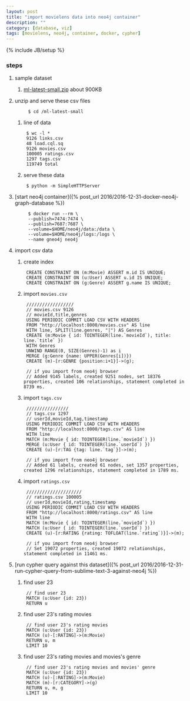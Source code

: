 ```yaml
---
layout: post
title: "import movielens data into neo4j container"
description: ""
category: [database, viz]
tags: [movielens, neo4j, container, docker, cypher]
---
```

{% include JB/setup %}


### steps

1. sample dataset

    1. [ml-latest-small.zip](http://files.grouplens.org/datasets/movielens/ml-latest-small.zip) about 900KB

1. unzip and serve these csv files

            $ cd /ml-latest-small

    1. line of data

            $ wc -l *
            9126 links.csv
            48 load.cql.sq
            9126 movies.csv
            100005 ratings.csv
            1297 tags.csv
            119749 total

    1. serve these data

            $ python -m SimpleHTTPServer

1. [start neo4j container]({% post_url 2016/2016-12-31-docker-neo4j-graph-database %})

            $ docker run --rm \
            --publish=7474:7474 \
            --publish=7687:7687 \
            --volume=$HOME/neo4j/data:/data \
            --volume=$HOME/neo4j/logs:/logs \
            --name gneo4j neo4j

1. import csv data

    1. create index

            CREATE CONSTRAINT ON (m:Movie) ASSERT m.id IS UNIQUE;
            CREATE CONSTRAINT ON (u:User) ASSERT u.id IS UNIQUE;
            CREATE CONSTRAINT ON (g:Genre) ASSERT g.name IS UNIQUE;

    1. import `movies.csv`

            //////////////////
            // movies.csv 9126
            // movieId,title,genres
            USING PERIODIC COMMIT LOAD CSV WITH HEADERS
            FROM "http://localhost:8000/movies.csv" AS line
            WITH line, SPLIT(line.genres, "|") AS Genres
            CREATE (m:Movie { id: TOINTEGER(line.`movieId`), title: line.`title` })
            WITH Genres
            UNWIND RANGE(0, SIZE(Genres)-1) as i
            MERGE (g:Genre {name: UPPER(Genres[i])})
            CREATE (m)-[r:GENRE {position:i+1}]->(g);

            // if you import from neo4j browser
            // Added 9145 labels, created 9251 nodes, set 18376 properties, created 106 relationships, statement completed in 8739 ms.

    1. import `tags.csv`

            ////////////////
            // tags.csv 1297
            // userId,movieId,tag,timestamp
            USING PERIODIC COMMIT LOAD CSV WITH HEADERS
            FROM "http://localhost:8000/tags.csv" AS line
            WITH line
            MATCH (m:Movie { id: TOINTEGER(line.`movieId`) })
            MERGE (u:User { id: TOINTEGER(line.`userId`) })
            CREATE (u)-[r:TAG {tag: line.`tag`}]->(m);

            // if you import from neo4j browser
            // Added 61 labels, created 61 nodes, set 1357 properties, created 1296 relationships, statement completed in 1789 ms.

    1. import `ratings.csv`

            /////////////////////
            // ratings.csv 100005
            // userId,movieId,rating,timestamp
            USING PERIODIC COMMIT LOAD CSV WITH HEADERS
            FROM "http://localhost:8000/ratings.csv" AS line
            WITH line
            MATCH (m:Movie { id: TOINTEGER(line.`movieId`) })
            MATCH (u:User { id: TOINTEGER(line.`userId`) })
            CREATE (u)-[r:RATING {rating: TOFLOAT(line.`rating`)}]->(m);

            // if you import from neo4j browser
            // Set 19072 properties, created 19072 relationships, statement completed in 11461 ms.

1. [run cypher query against this dataset]({% post_url 2016/2016-12-31-run-cypher-query-from-sublime-text-3-against-neo4j %})

    1. find user 23

            // find user 23
            MATCH (u:User {id: 23})
            RETURN u

    1. find user 23's rating movies

            // find user 23's rating movies
            MATCH (u:User {id: 23})
            MATCH (u)-[:RATING]->(m:Movie)
            RETURN u, m
            LIMIT 10

    1. find user 23's rating movies and movies's genre

            // find user 23's rating movies and movies' genre
            MATCH (u:User {id: 23})
            MATCH (u)-[:RATING]->(m:Movie)
            MATCH (m)-[r:CATEGORY]->(g)
            RETURN u, m, g
            LIMIT 10
